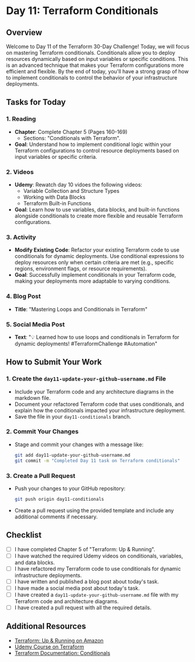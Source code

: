 # Day 11: Terraform Conditionals

## Overview

Welcome to Day 11 of the Terraform 30-Day Challenge! Today, we will focus on mastering Terraform conditionals. Conditionals allow you to deploy resources dynamically based on input variables or specific conditions. This is an advanced technique that makes your Terraform configurations more efficient and flexible. By the end of today, you'll have a strong grasp of how to implement conditionals to control the behavior of your infrastructure deployments.

## Tasks for Today

### 1. **Reading**
   - **Chapter**: Complete Chapter 5 (Pages 160-169)
     - Sections: "Conditionals with Terraform".
   - **Goal**: Understand how to implement conditional logic within your Terraform configurations to control resource deployments based on input variables or specific criteria.

### 2. **Videos**
   - **Udemy**: Rewatch day 10 vidoes the following videos:
     - Variable Collection and Structure Types
     - Working with Data Blocks
     - Terraform Built-in Functions
   - **Goal**: Learn how to use variables, data blocks, and built-in functions alongside conditionals to create more flexible and reusable Terraform configurations.

### 3. **Activity**
   - **Modify Existing Code**: Refactor your existing Terraform code to use conditionals for dynamic deployments. Use conditional expressions to deploy resources only when certain criteria are met (e.g., specific regions, environment flags, or resource requirements).
   - **Goal**: Successfully implement conditionals in your Terraform code, making your deployments more adaptable to varying conditions.

### 4. **Blog Post**
   - **Title**: "Mastering Loops and Conditionals in Terraform"

### 5. **Social Media Post**
   - **Text**: "💡 Learned how to use loops and conditionals in Terraform for dynamic deployments! #TerraformChallenge #Automation"

## How to Submit Your Work

### 1. **Create the `day11-update-your-github-username.md` File**
   - Include your Terraform code and any architecture diagrams in the markdown file.
   - Document your refactored Terraform code that uses conditionals, and explain how the conditionals impacted your infrastructure deployment.
   - Save the file in your `day11-conditionals` branch.

### 2. **Commit Your Changes**
   - Stage and commit your changes with a message like:
     ```bash
     git add day11-update-your-github-username.md
     git commit -m "Completed Day 11 task on Terraform conditionals"
     ```

### 3. **Create a Pull Request**
   - Push your changes to your GitHub repository:
     ```bash
     git push origin day11-conditionals
     ```
   - Create a pull request using the provided template and include any additional comments if necessary.

## Checklist

- [ ] I have completed Chapter 5 of "Terraform: Up & Running".
- [ ] I have watched the required Udemy videos on conditionals, variables, and data blocks.
- [ ] I have refactored my Terraform code to use conditionals for dynamic infrastructure deployments.
- [ ] I have written and published a blog post about today's task.
- [ ] I have made a social media post about today's task.
- [ ] I have created a `day11-update-your-github-username.md` file with my Terraform code and architecture diagrams.
- [ ] I have created a pull request with all the required details.

## Additional Resources

- [Terraform: Up & Running on Amazon](https://www.amazon.com/Terraform-Running-Infrastructure-Configuration-Management/dp/1492046906)
- [Udemy Course on Terraform](https://www.udemy.com/course/terraform/)
- [Terraform Documentation: Conditionals](https://www.terraform.io/docs/language/expressions/conditionals.html)
